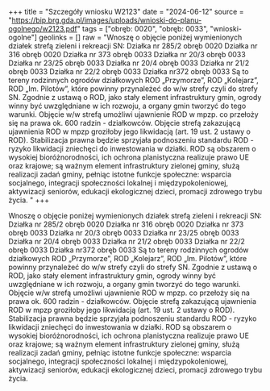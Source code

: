 +++
title = "Szczegóły wniosku W2123"
date = "2024-06-12"
source = "https://bip.brg.gda.pl/images/uploads/wnioski-do-planu-ogolnego/w2123.pdf"
tags = ["obręb: 0020", "obręb: 0033", "wnioski-ogolne"]
geolinks = []
raw = "Wnoszę o objęcie poniżej wymienionych działek strefą zieleni i rekreacji SN: Działka nr 285/2 obręb 0020 Działka nr 316 obręb 0020 Działka nr 373 obręb 0033  Działka nr 20/3 obręb 0033 Działka nr 23/25 obręb 0033 Działka nr 20/4 obręb 0033 Działka nr 21/2 obręb 0033 Działka nr 22/2 obręb 0033 Działka nr372 obręb 0033 Są to tereny rodzinnych ogrodów działkowych ROD „Przymorze”, ROD „Kolejarz”, ROD „Im. Pilotów”, które powinny przynależeć do w/w strefy czyli do strefy SN. Zgodnie z ustawą o ROD, jako stały element  infrastruktury gmin, ogrody winny być uwzględniane w ich rozwoju, a organy gmin tworzyć do tego warunki.  Objęcie w/w strefą umożliwi ujawnienie ROD w mpzp. co przełoży się na prawa ok. 600 radzin - działkowców. Objęcie strefą zakazującą ujawnienia ROD w mpzp groziłoby jego likwidacją (art. 19 ust. 2 ustawy o ROD).  Stabilizacja prawna będzie sprzyjała podnoszeniu standardu ROD - ryzyko likwidacji zniechęci do inwestowania w działki. ROD są obszarem o wysokiej bioróżnorodności, ich ochrona planistyczna realizuje prawo UE oraz krajowe; są ważnym element infrastruktury zielonej gminy, służą realizacji zadań gminy, pełniąc istotne funkcje  społeczne: wsparcia socjalnego, integracji społeczności lokalnej i międzypokoleniowej, aktywizacji seniorów, edukacji ekologicznej dzieci, promacji zdrowego trybu życia. "
+++

Wnoszę o objęcie poniżej wymienionych działek strefą zieleni i rekreacji SN:
Działka nr 285/2 obręb 0020
Działka nr 316 obręb 0020
Działka nr 373 obręb 0033 
Działka nr 20/3 obręb 0033
Działka nr 23/25 obręb 0033
Działka nr 20/4 obręb 0033
Działka nr 21/2 obręb 0033
Działka nr 22/2 obręb 0033
Działka nr372 obręb 0033
Są to tereny rodzinnych ogrodów działkowych ROD „Przymorze”, ROD „Kolejarz”, ROD „Im. Pilotów”,
które powinny przynależeć do w/w strefy czyli do strefy SN. Zgodnie z ustawą o ROD, jako stały element 
infrastruktury gmin, ogrody winny być uwzględniane w ich rozwoju, a organy gmin tworzyć do tego warunki. 
Objęcie w/w strefą umożliwi ujawnienie ROD w mpzp. co przełoży się na prawa ok. 600 radzin - działkowców.
Objęcie strefą zakazującą ujawnienia ROD w mpzp groziłoby jego likwidacją (art. 19 ust. 2 ustawy o ROD). 
Stabilizacja prawna będzie sprzyjała podnoszeniu standardu ROD - ryzyko likwidacji zniechęci do inwestowania
w działki. ROD są obszarem o wysokiej bioróżnorodności, ich ochrona planistyczna realizuje prawo UE oraz
krajowe; są ważnym element infrastruktury zielonej gminy, służą realizacji zadań gminy, pełniąc istotne funkcje
 społeczne: wsparcia socjalnego, integracji społeczności lokalnej i międzypokoleniowej, aktywizacji seniorów,
edukacji ekologicznej dzieci, promacji zdrowego trybu życia.



